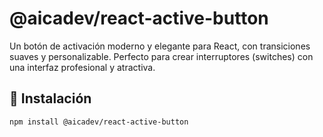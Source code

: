 # @aicadev/react-active-button

Un botón de activación moderno y elegante para React, con transiciones suaves y personalizable. Perfecto para crear interruptores (switches) con una interfaz profesional y atractiva.

## 🚀 Instalación

```bash
npm install @aicadev/react-active-button
```